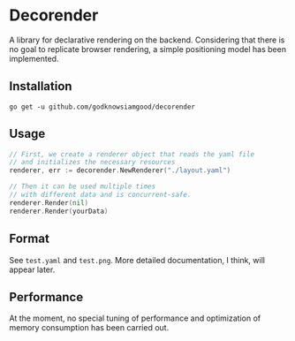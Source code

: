 # Decorender

A library for declarative rendering on the backend. Considering that there is no goal to replicate browser rendering, a simple positioning model has been implemented.


## Installation

    go get -u github.com/godknowsiamgood/decorender

## Usage

```go
// First, we create a renderer object that reads the yaml file 
// and initializes the necessary resources
renderer, err := decorender.NewRenderer("./layout.yaml")

// Then it can be used multiple times 
// with different data and is concurrent-safe.
renderer.Render(nil)
renderer.Render(yourData)
```

## Format

See `test.yaml` and `test.png`. More detailed documentation, I think, will appear later.

## Performance

At the moment, no special tuning of performance and optimization of memory consumption has been carried out.